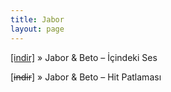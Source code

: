 ```yaml
---
title: Jabor
layout: page
---
```


<a href="https://cloud.mail.ru/public/05faab21804d/Beto%20%26%20Jabor%20-%20Icindeki%20Ses" target="_blank">[indir]</a>  »  Jabor & Beto &#8211; İçindeki Ses

[<del>indir</del>]  »  Jabor & Beto &#8211; Hit Patlaması
